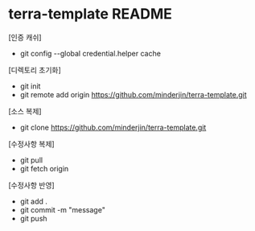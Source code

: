 # terra-template README

[인증 캐쉬]
 - git config --global credential.helper cache

[디렉토리 초기화]
- git init
- git remote add origin https://github.com/minderjin/terra-template.git

[소스 복제]
- git clone https://github.com/minderjin/terra-template.git

[수정사항 복제]
- git pull
- git fetch origin

[수정사항 반영]
- git add .
- git commit -m "message"
- git push
